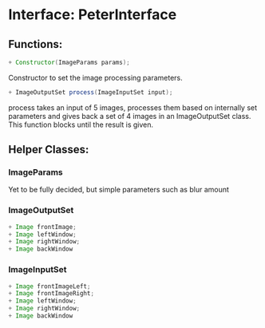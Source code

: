 # Interface: PeterInterface
## Functions:

```java
+ Constructor(ImageParams params);
```

Constructor to set the image processing parameters.

```java
+ ImageOutputSet process(ImageInputSet input);
```

process takes an input of 5 images, processes them based on internally
set parameters and gives back a set of 4 images in an ImageOutputSet
class. This function blocks until the result is given.


## Helper Classes:

### ImageParams
Yet to be fully decided, but simple parameters such as blur amount

### ImageOutputSet
```java
+ Image frontImage;
+ Image leftWindow;
+ Image rightWindow;
+ Image backWindow
```

### ImageInputSet
```java
+ Image frontImageLeft;
+ Image frontImageRight;
+ Image leftWindow;
+ Image rightWindow;
+ Image backWindow
```